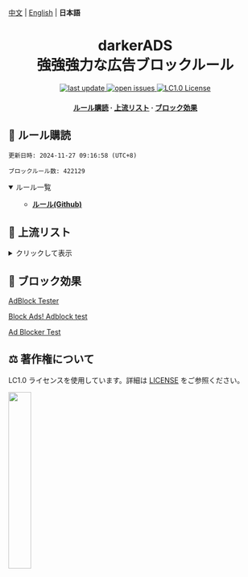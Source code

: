 [中文](README.md) | [English](README-EN.md) | **日本語**
#

<div align="center">
<h1 align="center">darkerADS<br>強強強力な広告ブロックルール</h1>

<p>
  <a href="https://github.com/execute-darker/darkerADS">
    <img src="https://img.shields.io/github/last-commit/execute-darker/darkerADS?style=flat-square" alt="last update" />
  </a>
  <a href="https://github.com/execute-darker/darkerADS/issues">
    <img src="https://img.shields.io/github/issues/execute-darker/darkerADS?style=flat-square" alt="open issues" />
  </a>
  <a href="https://bgm.tv/group/topic/406820">
    <img src="https://img.shields.io/badge/license-LC1.0-%23F5ABB9?style=flat-square&link=https%3A%2F%2Fbgm.tv%2Fgroup%2Ftopic%2F406820" alt="LC1.0 License" />
  </a>
</p>

<h4>
    <a href="#a">ルール購読</a>
  <span> · </span>
    <a href="#b">上流リスト</a>
  <span> · </span>
    <a href="#c">ブロック効果</a>
</h4>

</div>

<h2 id="a">🎯 ルール購読</h2>

```
更新日時: 2024-11-27 09:16:58 (UTC+8) 

ブロックルール数: 422129 
``` 
<details open>
<summary>ルール一覧</summary>
<ul>

- **[ルール(Github)](https://raw.githubusercontent.com/execute-darker/darkerADS/main/data/rules/adblock.txt)**

</ul>
</details>

<h2 id="b">📔 上流リスト</h2>
<details>
<summary>クリックして表示</summary>
<ul>
忘れた
</ul>
</details>

<h2 id="c">🚫 ブロック効果</h2

[AdBlock Tester](https://adblock-tester.com)

[Block Ads! Adblock test](https://blockads.fivefilters.org/)

[Ad Blocker Test](https://d3ward.github.io/toolz/adblock.html)

<h2 id="d">⚖️ 著作権について</h2> 

LC1.0 ライセンスを使用しています。詳細は [LICENSE](https://bgm.tv/group/topic/406820) をご参照ください。

<img src="https://static.lolicommons.org/RL-ES-GR.svg" width="30%">